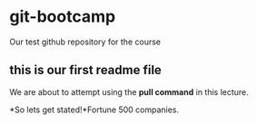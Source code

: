 # git-bootcamp
Our test github repository for the course
## this is our first readme file
We are about to attempt using the **pull command** in this lecture.

*So lets get stated!*Fortune 500 companies. 
